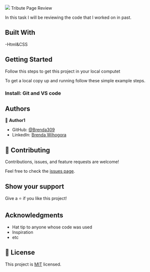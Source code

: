 ![](https://img.shields.io/badge/Microverse-blueviolet)
Tribute Page Review

In this task I will be reviewing the code that I worked on in past.


## Built With

-Html&CSS

## Getting Started

Follow this steps to get this project in your local computet


To get a local copy up and running follow these simple example steps.



### Install: Git and VS code 



## Authors

👤 **Author1**

- GitHub: [@Brenda309](https://github.com/Brenda309)
- LinkedIn: [Brenda Wihogora](https://linkedin.com/in/brenda-wihogora/)

## 🤝 Contributing

Contributions, issues, and feature requests are welcome!

Feel free to check the [issues page](../../issues/).

## Show your support

Give a ⭐️ if you like this project!

## Acknowledgments

- Hat tip to anyone whose code was used
- Inspiration
- etc

## 📝 License

This project is [MIT](./MIT.md) licensed.
